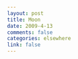 ```yaml
--- 
layout: post
title: Moon
date: 2009-4-13
comments: false
categories: elsewhere
link: false
---
```

<object width="480" height="295"><param name="movie" value="http://www.youtube.com/v/pIexG8179K8&hl=en&fs=1&rel=0"></param><param name="allowFullScreen" value="true"></param><param name="allowscriptaccess" value="always"></param><embed src="http://www.youtube.com/v/pIexG8179K8&hl=en&fs=1&rel=0" type="application/x-shockwave-flash" allowscriptaccess="always" allowfullscreen="true" width="480" height="295"></embed></object>
